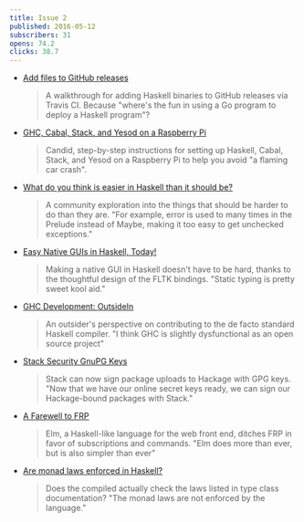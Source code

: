 ```yaml
---
title: Issue 2
published: 2016-05-12
subscribers: 31
opens: 74.2
clicks: 38.7
---
```


- [Add files to GitHub releases](http://taylor.fausak.me/2016/05/09/add-files-to-github-releases/)

  > A walkthrough for adding Haskell binaries to GitHub releases via Travis CI. Because "where's the fun in using a Go program to deploy a Haskell program"?

- [GHC, Cabal, Stack, and Yesod on a Raspberry Pi](https://github.com/blitzcode/hue-dashboard/blob/164729ef0d28e749ccbfd135f0e3ea5ced8ca8f1/README.md#raspberry-pi)

  > Candid, step-by-step instructions for setting up Haskell, Cabal, Stack, and Yesod on a Raspberry Pi to help you avoid "a flaming car crash".

- [What do you think is easier in Haskell than it should be?](https://www.reddit.com/r/haskell/comments/4ifwjn/what_do_you_think_is_easier_in_haskell_than_it/)

  > A community exploration into the things that should be harder to do than they are. "For example, error is used to many times in the Prelude instead of Maybe, making it too easy to get unchecked exceptions."

- [Easy Native GUIs in Haskell, Today!](https://www.youtube.com/watch?v=5hoQLovZBxQ)

  > Making a native GUI in Haskell doesn't have to be hard, thanks to the thoughtful design of the FLTK bindings. "Static typing is pretty sweet kool aid."

- [GHC Development: OutsideIn](http://www.arcadianvisions.com/blog/2016/ghc-contributing.html)

  > An outsider's perspective on contributing to the de facto standard Haskell compiler. "I think GHC is slightly dysfunctional as an open source project"

- [Stack Security GnuPG Keys](https://www.fpcomplete.com/blog/2016/05/stack-security-gnupg-keys)

  > Stack can now sign package uploads to Hackage with GPG keys. "Now that we have our online secret keys ready, we can sign our Hackage-bound packages with Stack."

- [A Farewell to FRP](http://elm-lang.org/blog/farewell-to-frp)

  > Elm, a Haskell-like language for the web front end, ditches FRP in favor of subscriptions and commands. "Elm does more than ever, but is also simpler than ever"

- [Are monad laws enforced in Haskell?](http://stackoverflow.com/questions/37124471/are-monad-laws-enforced-in-haskell)

  > Does the compiled actually check the laws listed in type class documentation? "The monad laws are not enforced by the language."

